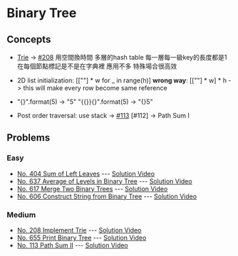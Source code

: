# Binary Tree

## Concepts
* [Trie](https://zh.wikipedia.org/wiki/Trie) -> [#208](./208_ImplementTrie.py)
    用空間換時間
    多層的hash table
    每一層每一級key的長度都是1
    在每個節點標記是不是在字典裡
    應用不多 特殊場合很高效

* 2D list initialization: [[""] * w for _ in range(h)]
    **wrong way**: [[""] * w] * h -> this will make every row become same reference    
* "{}".format(5) -> "5"
    "{{}}{}".format(5) -> "{}5"
* Post order traversal: use stack -> [#113](./113_PathSumII.py)
    [#112] -> Path Sum I

## Problems

### Easy

* [No. 404 Sum of Left Leaves](./404_SumOfLeftLeaves.py) --- [Solution Video](https://www.youtube.com/watch?v=-79mkmH2lZs&list=PLLuMmzMTgVK7ug02DDoQsf50OtwVDL1xd&index=49)
* [No. 637 Average of Levels in Binary Tree](./637_AvgLvlInBinaryTree.py) --- [Solution Video](https://www.youtube.com/watch?v=3VljCEnwcdU&list=PLLuMmzMTgVK7ug02DDoQsf50OtwVDL1xd&index=46)
* [No. 617 Merge Two Binary Trees](./617_MergeTwoTrees.py) --- [Solution Video](https://www.youtube.com/watch?v=EmVsf2sMNiU&list=PLLuMmzMTgVK7ug02DDoQsf50OtwVDL1xd&index=45)
* [No. 606 Construct String from Binary Tree](./606_ConstructStringFromTree.py) --- [Solution Video](https://www.youtube.com/watch?v=EggWOgUnt2M&list=PLLuMmzMTgVK7ug02DDoQsf50OtwVDL1xd&index=44)

### Medium

* [No. 208 Implement Trie](./208_ImplementTrie.py) --- [Solution Video](https://www.youtube.com/watch?v=f48wGD-MuQw&list=PLLuMmzMTgVK7ug02DDoQsf50OtwVDL1xd&index=29)
* [No. 655 Print Binary Tree](./655_PrintBinaryTree.py) --- [Solution Video](https://www.youtube.com/watch?v=ipIL1qVAazk&list=PLLuMmzMTgVK7ug02DDoQsf50OtwVDL1xd&index=47)
* [No. 113 Path Sum II](./113_PathSumII.py) --- [Solution Video](https://www.youtube.com/watch?v=zrN2dxtQ0f0&list=PLLuMmzMTgVK7ug02DDoQsf50OtwVDL1xd&index=43)
